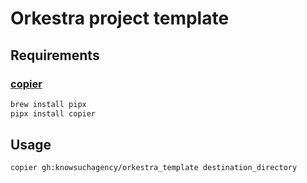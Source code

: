 
# Orkestra project template

## Requirements

### [copier][copier]

```bash
brew install pipx
pipx install copier
```

## Usage

```bash
copier gh:knowsuchagency/orkestra_template destination_directory
```


[copier]: https://copier.readthedocs.io/en/latest/
